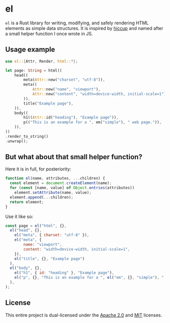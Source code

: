 # el

`el` is a Rust library for writing, modifying, and safely rendering HTML
elements as simple data structures. It is inspired by [hiccup] and named after a
small helper function I once wrote in JS.

[hiccup]: https://github.com/weavejester/hiccup

## Usage example

```rs
use el::{Attr, Render, html::*};

let page: String = html((
    head((
        meta(Attr::new("charset", "utf-8")),
        meta((
            Attr::new("name", "viewport"),
            Attr::new("content", "width=device-width, initial-scale=1"),
        )),
        title("Example page"),
    )),
    body((
        h1((Attr::id("heading"), "Example page")),
        p(("This is an example for a ", em("simple"), " web page.")),
    )),
))
.render_to_string()
.unwrap();
```

## But what about that small helper function?

Here it is in full, for posteriority:

```js
function el(name, attributes, ...children) {
  const element = document.createElement(name);
  for (const [name, value] of Object.entries(attributes))
    element.setAttribute(name, value);
  element.append(...children);
  return element;
}
```

Use it like so:

```js
const page = el("html", {},
  el("head", {},
    el("meta", { charset: "utf-8" }),
    el("meta", {
        name: "viewport",
        content: "width=device-width, initial-scale=1",
    }),
    el("title", {}, "Example page")
  ),
  el("body", {},
    el("h1", { id: "heading" }, "Example page"),
    el("p", {}, "This is an example for a ", el("em", {}, "simple"), " web page."),
  ),
);
```

## License

This entire project is dual-licensed under the [Apache 2.0] and [MIT] licenses.

[Apache 2.0]: LICENSE-APACHE
[MIT]: LICENSE-MIT
